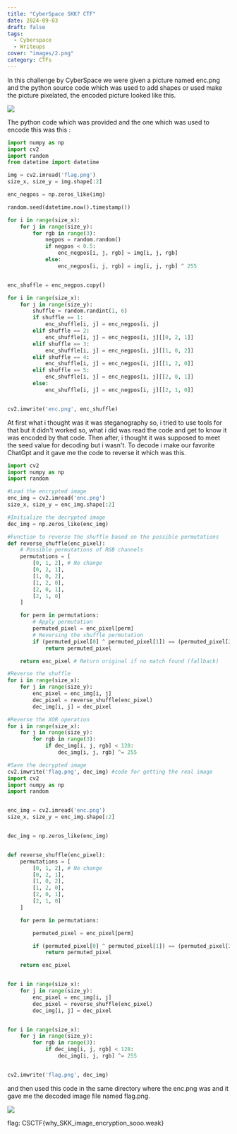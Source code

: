 ```yaml
---
title: "CyberSpace SKK? CTF"
date: 2024-09-03
draft: false
tags:
  - Cyberspace
  - Writeups
cover: "images/2.png"
category: CTFs
---
```


In this challenge by CyberSpace we were given a picture named enc.png and the python source code which was used to add shapes or used make the picture pixelated, the encoded picture looked like this.

![](/images/1.png)

The python code which was provided and the one which was used to encode this was this :

```python
import numpy as np
import cv2
import random
from datetime import datetime

img = cv2.imread('flag.png')
size_x, size_y = img.shape[:2]

enc_negpos = np.zeros_like(img)

random.seed(datetime.now().timestamp())

for i in range(size_x):
    for j in range(size_y):
        for rgb in range(3):
            negpos = random.random()
            if negpos < 0.5:
                enc_negpos[i, j, rgb] = img[i, j, rgb]
            else:
                enc_negpos[i, j, rgb] = img[i, j, rgb] ^ 255


enc_shuffle = enc_negpos.copy()

for i in range(size_x):
    for j in range(size_y):
        shuffle = random.randint(1, 6)
        if shuffle == 1:
            enc_shuffle[i, j] = enc_negpos[i, j]
        elif shuffle == 2:
            enc_shuffle[i, j] = enc_negpos[i, j][[0, 2, 1]]
        elif shuffle == 3:
            enc_shuffle[i, j] = enc_negpos[i, j][[1, 0, 2]]
        elif shuffle == 4:
            enc_shuffle[i, j] = enc_negpos[i, j][[1, 2, 0]]
        elif shuffle == 5:
            enc_shuffle[i, j] = enc_negpos[i, j][[2, 0, 1]]
        else:
            enc_shuffle[i, j] = enc_negpos[i, j][[2, 1, 0]]


cv2.imwrite('enc.png', enc_shuffle)
```

At first what i thought was it was steganography so, i tried to use tools for that but it didn't worked so, what i did was read the code and get to know it was encoded by that code.
Then after, i thought it was supposed to meet the seed value for decoding but i wasn't.
To decode i make our favorite ChatGpt and it gave me the code to reverse it which was this.

```python
import cv2
import numpy as np
import random

#Load the encrypted image
enc_img = cv2.imread('enc.png')
size_x, size_y = enc_img.shape[:2]

#Initialize the decrypted image
dec_img = np.zeros_like(enc_img)

#Function to reverse the shuffle based on the possible permutations
def reverse_shuffle(enc_pixel):
    # Possible permutations of RGB channels
    permutations = [
        [0, 1, 2], # No change
        [0, 2, 1],
        [1, 0, 2],
        [1, 2, 0],
        [2, 0, 1],
        [2, 1, 0]
    ]

    for perm in permutations:
        # Apply permutation
        permuted_pixel = enc_pixel[perm]
        # Reversing the shuffle permutation
        if (permuted_pixel[0] ^ permuted_pixel[1]) == (permuted_pixel[2] ^ permuted_pixel[1]):
            return permuted_pixel

    return enc_pixel # Return original if no match found (fallback)

#Reverse the shuffle
for i in range(size_x):
    for j in range(size_y):
        enc_pixel = enc_img[i, j]
        dec_pixel = reverse_shuffle(enc_pixel)
        dec_img[i, j] = dec_pixel

#Reverse the XOR operation
for i in range(size_x):
    for j in range(size_y):
        for rgb in range(3):
            if dec_img[i, j, rgb] < 128:
                dec_img[i, j, rgb] ^= 255

#Save the decrypted image
cv2.imwrite('flag.png', dec_img) #code for getting the real image
import cv2
import numpy as np
import random


enc_img = cv2.imread('enc.png')
size_x, size_y = enc_img.shape[:2]


dec_img = np.zeros_like(enc_img)


def reverse_shuffle(enc_pixel):
    permutations = [
        [0, 1, 2], # No change
        [0, 2, 1],
        [1, 0, 2],
        [1, 2, 0],
        [2, 0, 1],
        [2, 1, 0]
    ]

    for perm in permutations:

        permuted_pixel = enc_pixel[perm]

        if (permuted_pixel[0] ^ permuted_pixel[1]) == (permuted_pixel[2] ^ permuted_pixel[1]):
            return permuted_pixel

    return enc_pixel


for i in range(size_x):
    for j in range(size_y):
        enc_pixel = enc_img[i, j]
        dec_pixel = reverse_shuffle(enc_pixel)
        dec_img[i, j] = dec_pixel


for i in range(size_x):
    for j in range(size_y):
        for rgb in range(3):
            if dec_img[i, j, rgb] < 128:
                dec_img[i, j, rgb] ^= 255


cv2.imwrite('flag.png', dec_img)
```

and then used this code in the same directory where the enc.png was and it gave me the decoded image file named flag.png.

![](/images/2.png)

flag: CSCTF{why_SKK_image_encryption_sooo.weak}

